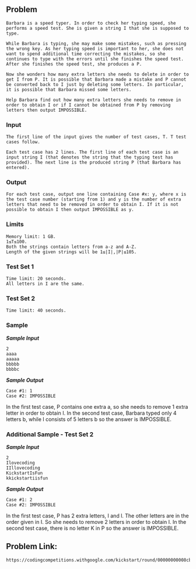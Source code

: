## Problem

    Barbara is a speed typer. In order to check her typing speed, she performs a speed test. She is given a string I that she is supposed to type.

    While Barbara is typing, she may make some mistakes, such as pressing the wrong key. As her typing speed is important to her, she does not want to spend additional time correcting the mistakes, so she continues to type with the errors until she finishes the speed test. After she finishes the speed test, she produces a P.

    Now she wonders how many extra letters she needs to delete in order to get I from P. It is possible that Barbara made a mistake and P cannot be converted back to I just by deleting some letters. In particular, it is possible that Barbara missed some letters.

    Help Barbara find out how many extra letters she needs to remove in order to obtain I or if I cannot be obtained from P by removing letters then output IMPOSSIBLE.

### Input

    The first line of the input gives the number of test cases, T. T test cases follow.

    Each test case has 2 lines. The first line of each test case is an input string I (that denotes the string that the typing test has provided). The next line is the produced string P (that Barbara has entered).

### Output

    For each test case, output one line containing Case #x: y, where x is the test case number (starting from 1) and y is the number of extra letters that need to be removed in order to obtain I. If it is not possible to obtain I then output IMPOSSIBLE as y.

### Limits

    Memory limit: 1 GB.
    1≤T≤100.
    Both the strings contain letters from a-z and A-Z.
    Length of the given strings will be 1≤|I|,|P|≤105.

### Test Set 1

    Time limit: 20 seconds.
    All letters in I are the same.

### Test Set 2

    Time limit: 40 seconds.

### Sample

**_Sample Input_**

    2
    aaaa
    aaaaa
    bbbbb
    bbbbc

**_Sample Output_**

    Case #1: 1
    Case #2: IMPOSSIBLE

In the first test case, P contains one extra a, so she needs to remove 1 extra letter in order to obtain I.
In the second test case, Barbara typed only 4 letters b, while I consists of 5 letters b so the answer is IMPOSSIBLE.

### Additional Sample - Test Set 2

**_Sample Input_**

    2
    Ilovecoding
    IIllovecoding
    KickstartIsFun
    kkickstartiisfun

**_Sample Output_**

    Case #1: 2
    Case #2: IMPOSSIBLE

In the first test case, P has 2 extra letters, I and l. The other letters are in the order given in I. So she needs to remove 2 letters in order to obtain I.
In the second test case, there is no letter K in P so the answer is IMPOSSIBLE.

## Problem Link:

    https://codingcompetitions.withgoogle.com/kickstart/round/00000000008cb33e/00000000009e7021
